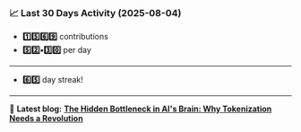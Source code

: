 <!--START_STATS-->
### 📈 Last 30 Days Activity (2025-08-04)  
- **1️⃣5️⃣6️⃣9️⃣** contributions  
- **5️⃣2️⃣•3️⃣0️⃣** per day
---
- **6️⃣5️⃣** day streak!
---
📝 **Latest blog:** [**The Hidden Bottleneck in AI's Brain: Why Tokenization Needs a Revolution**](https://andriak.com/blog/tokenization-revolution)
<!--END_STATS-->
